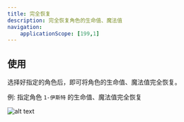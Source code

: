 ```yaml
---
title: 完全恢复
description: 完全恢复角色的生命值、魔法值
navigation:
    applicationScope: [199,1]
---
```


## 使用

选择好指定的角色后，即可将角色的生命值、魔法值完全恢复。

例: 指定角色 `1-伊斯特` 的生命值、魔法值完全恢复

![alt text](https://cdn.gcw.wiki/gcw/image/zh_hans/commands/actor/fullrecovery/image.png)

